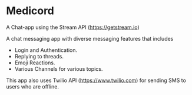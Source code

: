 # Medicord
A Chat-app using the Stream API (https://getstream.io)

A chat messaging app with diverse messaging features that includes
 - Login and Authentication.
 - Replying to threads.
 - Emoji Reactions.
 - Various Channels for various topics.
 
This app also uses Twilio API (https://www.twilio.com) for sending SMS to users who are offline.
